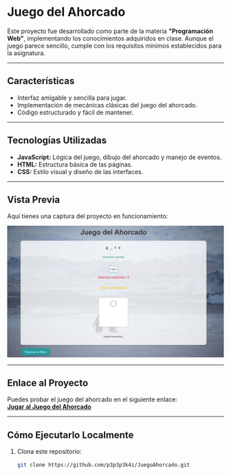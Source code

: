 # **Juego del Ahorcado**

Este proyecto fue desarrollado como parte de la materia **"Programación Web"**, implementando los conocimientos adquiridos en clase. Aunque el juego parece sencillo, cumple con los requisitos mínimos establecidos para la asignatura.

---

## **Características**
- Interfaz amigable y sencilla para jugar.
- Implementación de mecánicas clásicas del juego del ahorcado.
- Código estructurado y fácil de mantener.

---

## **Tecnologías Utilizadas**
- **JavaScript:** Lógica del juego, dibujo del ahorcado y manejo de eventos.
- **HTML:** Estructura básica de las páginas.
- **CSS:** Estilo visual y diseño de las interfaces.

---

## **Vista Previa**
Aquí tienes una captura del proyecto en funcionamiento:

![Vista Previa](./imagen/preview.png)

---

## **Enlace al Proyecto**
Puedes probar el juego del ahorcado en el siguiente enlace:  
[**Jugar al Juego del Ahorcado**](https://p3p3p3k4z.github.io/JuegoAhorcado/)


---

## **Cómo Ejecutarlo Localmente**
1. Clona este repositorio:
   ```bash
   git clone https://github.com/p3p3p3k4z/JuegoAhorcado.git
